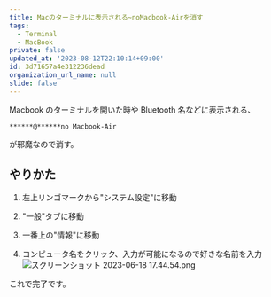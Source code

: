 ```yaml
---
title: Macのターミナルに表示される~noMacbook-Airを消す
tags:
  - Terminal
  - MacBook
private: false
updated_at: '2023-08-12T22:10:14+09:00'
id: 3d71657a4e312236dead
organization_url_name: null
slide: false
---
```


Macbook のターミナルを開いた時や Bluetooth 名などに表示される、

```:
******@******no Macbook-Air

```

が邪魔なので消す。

## やりかた

1. 左上リンゴマークから"システム設定"に移動

2. "一般"タブに移動

3. 一番上の"情報"に移動

4. コンピュータ名をクリック、入力が可能になるので好きな名前を入力
   ![スクリーンショット 2023-06-18 17.44.54.png](https://qiita-image-store.s3.ap-northeast-1.amazonaws.com/0/2778030/0664db83-c21c-bde6-7606-9f4ee0929002.png)

これで完了です。
